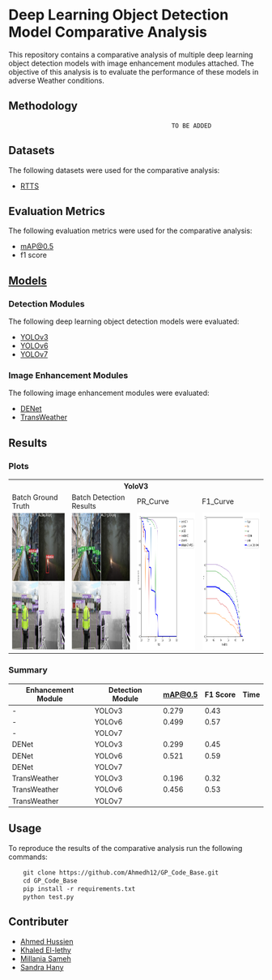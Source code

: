 # Deep Learning Object Detection Model Comparative Analysis

This repository contains a comparative analysis of multiple deep learning object detection models with image enhancement modules attached. The objective of this analysis is to evaluate the performance of these models in adverse Weather conditions.
 

## Methodology
```
                                             TO BE ADDED
```

## Datasets

The following datasets were used for the comparative analysis:

- [RTTS](https://drive.google.com/file/d/16xuZv5KKGLm-k4qgi-MRkrdYQxhQZrWR/view?usp=share_link)

## Evaluation Metrics

The following evaluation metrics were used for the comparative analysis:

- mAP@0.5
- f1 score

## [Models](https://drive.google.com/drive/folders/1SAlW2ZZjwZHpjudHtsBn6_bmaMAMVqoE?usp=share_link)

### Detection Modules

The following deep learning object detection models were evaluated:

- [YOLOv3](https://arxiv.org/pdf/1804.02767.pdf)
- [YOLOv6](https://arxiv.org/pdf/2209.02976.pdf)
- [YOLOv7](https://arxiv.org/pdf/2207.02696.pdf)

### Image Enhancement Modules

The following image enhancement modules were evaluated:

- [DENet](https://openaccess.thecvf.com/content/ACCV2022/papers/Qin_DENet_Detection-driven_Enhancement_Network_for_Object_Detection_under_Adverse_Weather_ACCV_2022_paper.pdf)
- [TransWeather](https://arxiv.org/pdf/2111.14813.pdf)


## Results

### Plots
<table>
    <tr>
    <th colspan="4"> YoloV3 </th>
    <tr>
    <td>Batch Ground Truth</td>
        <td>Batch Detection Results</td>
        <td>PR_Curve</td>
        <td>F1_Curve</td>
    </tr>
    <tr>
    <td><img src="screenshots/Yolov3_inference_1/test_batch0_gt.jpg" width=270 height=270></td>
    <td><img src="screenshots/Yolov3_inference_1/test_batch0_pred.jpg" width=270 height=270></td>
    <td><img src="screenshots/Yolov3_inference_1/PR_curve.png" width=270 height=270></td>
    <td><img src="screenshots/Yolov3_inference_1/F1_curve.png" width=270 height=270></td>
</tr>
 </table>

### Summary

| Enhancement Module  | Detection Module   | mAP@0.5       | F1 Score | Time |
| --------------------| -------------------| --------------| ---------| -----|
|        -            | YOLOv3             | 0.279         | 0.43     |      |
|        -            | YOLOv6             | 0.499         | 0.57     |      |
|        -            | YOLOv7             |               |          |      |
| DENet               | YOLOv3             | 0.299         | 0.45     |      |
| DENet               | YOLOv6             | 0.521         | 0.59     |      |
| DENet               | YOLOv7             |               |          |      |
| TransWeather        | YOLOv3             | 0.196         | 0.32     |      |
| TransWeather        | YOLOv6             | 0.456         | 0.53     |      |
| TransWeather        | YOLOv7             |               |          |      |

## Usage

To reproduce the results of the comparative analysis run the following commands:
```
    git clone https://github.com/Ahmedh12/GP_Code_Base.git
    cd GP_Code_Base
    pip install -r requirements.txt
    python test.py
```

## Contributer

- [Ahmed Hussien](https://github.com/Ahmedh12)
- [Khaled El-lethy](https://github.com/SandraHany)
- [Millania Sameh](https://github.com/MillaniaSameh)
- [Sandra Hany](https://github.com/SandraHany)

